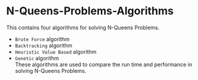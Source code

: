 # N-Queens-Problems-Algorithms
This contains four algorithms for solving N-Queens Problems.
- `Brute Force` algorithm
- `Backtracking` algorithm
- `Heuristic Value Based` algorithm
- `Genetic` algorithm  
These algorithms are used to compare the run time and performance in solving N-Queens Problems.
